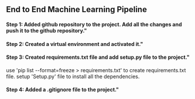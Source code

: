 ## End to End Machine Learning Pipeline ##

#### Step 1: Added github repository to the project. Add all the changes and push it to the github repository."

#### Step 2: Created a virtual environment and activated it."

#### Step 3: Created requirements.txt file and add setup.py file to the project."

use 'pip list --format=freeze > requirements.txt' to create requirements.txt file.
setup 'Setup.py' file to install all the dependencies.

#### Step 4: Added a .gitignore file to the project."

